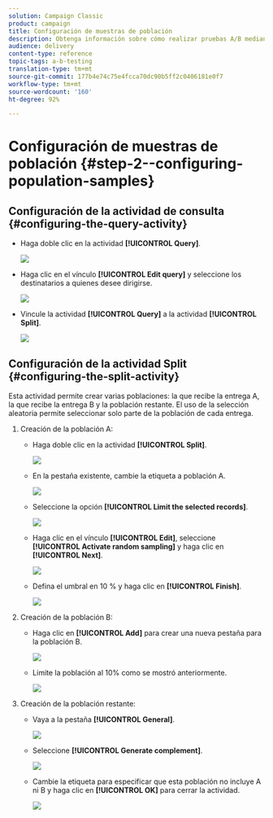 ```yaml
---
solution: Campaign Classic
product: campaign
title: Configuración de muestras de población
description: Obtenga información sobre cómo realizar pruebas A/B mediante un caso de uso dedicado.
audience: delivery
content-type: reference
topic-tags: a-b-testing
translation-type: tm+mt
source-git-commit: 177b4e74c75e4fcca70dc90b5ff2c0406181e0f7
workflow-type: tm+mt
source-wordcount: '160'
ht-degree: 92%

---
```



# Configuración de muestras de población {#step-2--configuring-population-samples}

## Configuración de la actividad de consulta {#configuring-the-query-activity}

* Haga doble clic en la actividad **[!UICONTROL Query]**.

   ![](assets/use_case_abtesting_createrecipients_001.png)

* Haga clic en el vínculo **[!UICONTROL Edit query]** y seleccione los destinatarios a quienes desee dirigirse.

   ![](assets/use_case_abtesting_createrecipients_002.png)

* Vincule la actividad **[!UICONTROL Query]** a la actividad **[!UICONTROL Split]**.

   ![](assets/use_case_abtesting_createrecipients_003.png)

## Configuración de la actividad Split {#configuring-the-split-activity}

Esta actividad permite crear varias poblaciones: la que recibe la entrega A, la que recibe la entrega B y la población restante. El uso de la selección aleatoria permite seleccionar solo parte de la población de cada entrega.

1. Creación de la población A:

   * Haga doble clic en la actividad **[!UICONTROL Split]**.

      ![](assets/use_case_abtesting_createrecipients_004.png)

   * En la pestaña existente, cambie la etiqueta a población A.

      ![](assets/use_case_abtesting_createrecipients_005.png)

   * Seleccione la opción **[!UICONTROL Limit the selected records]**.

      ![](assets/use_case_abtesting_createrecipients_006.png)

   * Haga clic en el vínculo **[!UICONTROL Edit]**, seleccione **[!UICONTROL Activate random sampling]** y haga clic en **[!UICONTROL Next]**.

      ![](assets/use_case_abtesting_createrecipients_007.png)

   * Defina el umbral en 10 % y haga clic en **[!UICONTROL Finish]**.

      ![](assets/use_case_abtesting_createrecipients_008.png)

1. Creación de la población B:

   * Haga clic en **[!UICONTROL Add]** para crear una nueva pestaña para la población B.

      ![](assets/use_case_abtesting_createrecipients_009.png)

   * Limite la población al 10% como se mostró anteriormente.

      ![](assets/use_case_abtesting_createrecipients_010.png)

1. Creación de la población restante:

   * Vaya a la pestaña **[!UICONTROL General]**.

      ![](assets/use_case_abtesting_createrecipients_011.png)

   * Seleccione **[!UICONTROL Generate complement]**.

      ![](assets/use_case_abtesting_createrecipients_012.png)

   * Cambie la etiqueta para especificar que esta población no incluye A ni B y haga clic en **[!UICONTROL OK]** para cerrar la actividad.

      ![](assets/use_case_abtesting_createrecipients_013.png)
